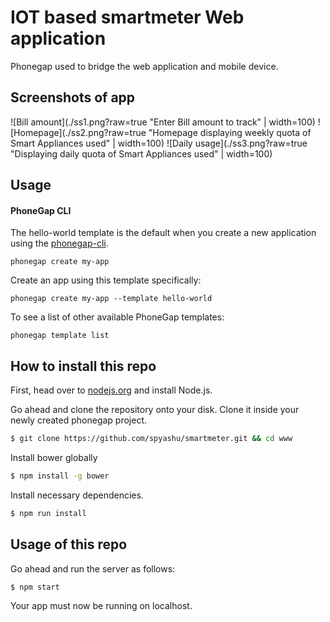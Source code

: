 # IOT based smartmeter Web application

Phonegap used to bridge the web application and mobile device.


## Screenshots of app
![Bill amount](./ss1.png?raw=true "Enter Bill amount to track" |  width=100)
![Homepage](./ss2.png?raw=true "Homepage displaying weekly quota of Smart Appliances used" |  width=100)
![Daily usage](./ss3.png?raw=true "Displaying daily quota of Smart Appliances used" |  width=100)

## Usage

#### PhoneGap CLI

The hello-world template is the default when you create a new application using the [phonegap-cli][phonegap-cli-url].

    phonegap create my-app

Create an app using this template specifically:

    phonegap create my-app --template hello-world

To see a list of other available PhoneGap templates:

    phonegap template list

## How to install this repo
First, head over to <a href="https://nodejs.org/">nodejs.org</a> and install Node.js.<br />

Go ahead and clone the repository onto your disk. Clone it inside your newly created phonegap project.<br />

```sh
$ git clone https://github.com/spyashu/smartmeter.git && cd www
```

Install bower globally

```sh
$ npm install -g bower
```

Install necessary dependencies.

```sh
$ npm run install
```

## Usage of this repo
Go ahead and run the server as follows:

```sh
$ npm start
```

Your app must now be running on localhost.

[phonegap-cli-url]: http://github.com/phonegap/phonegap-cli
[cordova-app]: http://github.com/apache/cordova-app-hello-world
[bithound-img]: https://www.bithound.io/github/phonegap/phonegap-app-hello-world/badges/score.svg
[bithound-url]: https://www.bithound.io/github/phonegap/phonegap-app-hello-world
[config-xml]: https://github.com/phonegap/phonegap-template-hello-world/blob/master/config.xml
[index-html]: https://github.com/phonegap/phonegap-template-hello-world/blob/master/www/index.html
[cordova-whitelist-guide]: https://cordova.apache.org/docs/en/dev/guide/appdev/whitelist/index.html
[cordova-plugin-whitelist]: http://cordova.apache.org/docs/en/latest/reference/cordova-plugin-whitelist
[cordova-plugin-whitelist-csp]: http://cordova.apache.org/docs/en/latest/reference/cordova-plugin-whitelist#content-security-policy
[csp-is-awesome]: http://cspisawesome.com
